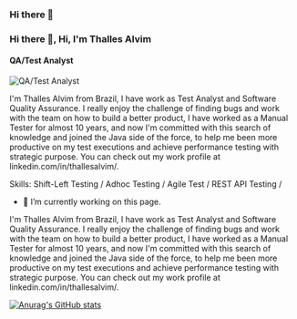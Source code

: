 ### Hi there 👋



### Hi there 👋, Hi, I'm Thalles Alvim 
#### QA/Test Analyst 
![QA/Test Analyst ](https://github.com/AlvimTh/AlvimTh/blob/main/README.md-generator/images/banner.png)

I'm Thalles Alvim from Brazil, I have work as Test Analyst and Software Quality Assurance. I really enjoy the challenge of finding bugs and work with the team on how to build a better product, I have worked as a Manual Tester for almost 10 years, and now I'm committed with this search of knowledge and joined the Java side of the force, to help me been more productive on my test executions and achieve performance testing with strategic purpose. You can check out my work profile at linkedin.com/in/thallesalvim/.

Skills: Shift-Left Testing / Adhoc Testing / Agile Test / REST API Testing /

- 🔭 I’m currently working on this page. 









I'm Thalles Alvim from Brazil, I have work as Test Analyst and Software Quality Assurance. I really enjoy the challenge of finding bugs and work with the team on how to build a better product, I have worked as a Manual Tester for almost 10 years, and now I'm committed with this search of knowledge and joined the Java side of the force, to help me been more productive on my test executions and achieve performance testing with strategic purpose.
You can check out my work profile at linkedin.com/in/thallesalvim/.

[![Anurag's GitHub stats](https://github-readme-stats.vercel.app/api?username=AlvimTh)](https://github.com/anuraghazra/github-readme-stats)

